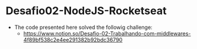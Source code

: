 # Desafio02-NodeJS-Rocketseat

- The code presented here solved the followig challenge:
  - https://www.notion.so/Desafio-02-Trabalhando-com-middlewares-4f89bf538c2e4ee291382b92bdc36790
